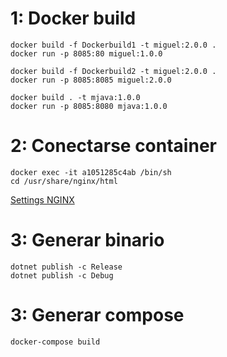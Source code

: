 # 1: Docker build

```
docker build -f Dockerbuild1 -t miguel:2.0.0 .
docker run -p 8085:80 miguel:1.0.0

docker build -f Dockerbuild2 -t miguel:2.0.0 .
docker run -p 8085:8085 miguel:2.0.0

docker build . -t mjava:1.0.0
docker run -p 8085:8080 mjava:1.0.0

```

# 2: Conectarse container
```
docker exec -it a1051285c4ab /bin/sh
cd /usr/share/nginx/html
```
[Settings NGINX](https://docs.docker.com/samples/library/nginx/)


# 3: Generar binario


```
dotnet publish -c Release
dotnet publish -c Debug
```

# 3: Generar compose
```
docker-compose build
```
